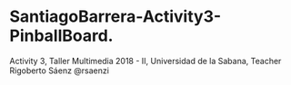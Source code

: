 # SantiagoBarrera-Activity3-PinballBoard.
Activity 3, Taller Multimedia 2018 - II, Universidad de la Sabana, Teacher Rigoberto Sáenz @rsaenzi
